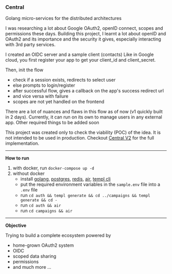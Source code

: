 ### Central

Golang micro-services for the distributed architectures

I was researching a lot about Google OAuth2, openID connect, scopes and permissions these days. Building this project, I learnt a lot about openID and OAuth2 and its importance and the security it gives, especially interacting with 3rd party services.

I created an OIDC server and a sample client (contacts)
Like in Google cloud, you first register your app to get your client_id and client_secret.

Then, init the flow
- check if a session exists, redirects to select user
- else prompts to login/register
- after successful flow, gives a callback on the app's success redirect url 
- and vice versa with failure
- scopes are not yet handled on the frontend

There are a lot of nuances and flaws in this flow as of now (v1 quickly built in 2 days).
Currently, it can run on its own to manage users in any external app. Other required things to be added soon

This project was created only to check the viability (POC) of the idea. It is not intended to be used in production. Checkout [Central V2](https://github.com/m3rashid/central-v2) for the full implementation.

---

**How to run**

1. with docker, run `docker-compose up -d`
2. without docker
   - install [golang](https://golang.org/doc/install), [postgres](https://www.postgresql.org/download/), [redis](https://redis.io/download), [air](github.com/cosmtrek/air@latest), [templ cli](github.com/a-h/templ/cmd/templ@latest)
   - put the required environment variables in the `sample.env` file into a `.env` file
   - run `cd auth && templ generate && cd ../campaigns && templ generate && cd -`
   - run `cd auth && air`
   - run `cd campaigns && air`

---

**Objective**

Trying to build a complete ecosystem powered by

- home-grown OAuth2 system
- OIDC
- scoped data sharing
- permissions
- and much more ...
